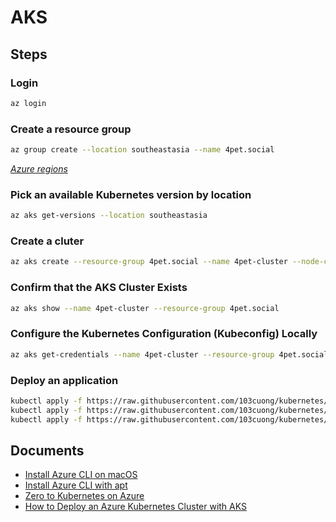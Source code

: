 # AKS

## Steps

### Login

```sh
az login
```

### Create a resource group

```sh
az group create --location southeastasia --name 4pet.social
```

*[Azure regions](https://azure.microsoft.com/en-us/global-infrastructure/regions/)*

### Pick an available Kubernetes version by location

```sh
az aks get-versions --location southeastasia
```

### Create a cluter

```sh
az aks create --resource-group 4pet.social --name 4pet-cluster --node-count 1 --kubernetes-version 1.18.1
```

### Confirm that the AKS Cluster Exists

```sh
az aks show --name 4pet-cluster --resource-group 4pet.social
```

### Configure the Kubernetes Configuration (Kubeconfig) Locally

```sh
az aks get-credentials --name 4pet-cluster --resource-group 4pet.social
```

### Deploy an application

```sh
kubectl apply -f https://raw.githubusercontent.com/103cuong/kubernetes/master/nodejs/k8s/deployment.yaml
kubectl apply -f https://raw.githubusercontent.com/103cuong/kubernetes/master/nodejs/k8s/service.yaml
kubectl apply -f https://raw.githubusercontent.com/103cuong/kubernetes/master/nodejs/k8s/ingress.yaml
```

## Documents

- [Install Azure CLI on macOS](https://docs.microsoft.com/en-us/cli/azure/install-azure-cli-macos?view=azure-cli-latest)
- [Install Azure CLI with apt](https://docs.microsoft.com/en-us/cli/azure/install-azure-cli-apt?view=azure-cli-latest)
- [Zero to Kubernetes on Azure](https://medium.com/ingeniouslysimple/zero-to-kubernetes-on-azure-a2628b5a2dc4)
- [How to Deploy an Azure Kubernetes Cluster with AKS](https://logz.io/blog/azure-kubernetes-cluster-aks/)
